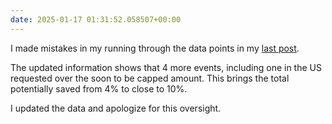 ```yaml
---
date: 2025-01-17 01:31:52.058507+00:00
---
```


I made mistakes in my running through the data points in my [last post](https://kjaymiller.com/blog/my-thoughts-on-the-psf-grant-funding-changes.html).

The updated information shows that 4 more events, including one in the US requested over the soon to be capped amount. This brings the total potentially saved from 4% to close to 10%.

I updated the data and apologize for this oversight.
